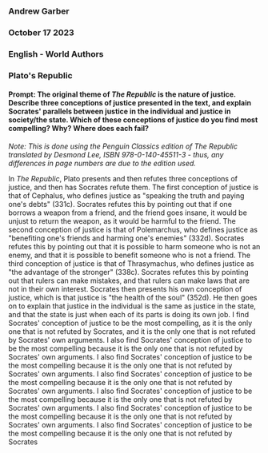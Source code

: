 ### Andrew Garber
### October 17 2023
### English - World Authors
### Plato's Republic
#### Prompt: The original theme of *The Republic* is the nature of justice. Describe three conceptions of justice presented in the text, and explain Socrates' parallels between justice in the individual and justice in society/the state. Which of these conceptions of justice do you find most compelling? Why? Where does each fail?

*Note: This is done using the Penguin Classics edition of *The Republic* translated by Desmond Lee, ISBN 978-0-140-45511-3 - thus, any differences in page numbers are due to the edition used.*

In *The Republic*, Plato presents and then refutes three conceptions of justice, and then has Socrates refute them. The first conception of justice is that of Cephalus, who defines justice as "speaking the truth and paying one's debts" (331c). Socrates refutes this by pointing out that if one borrows a weapon from a friend, and the friend goes insane, it would be unjust to return the weapon, as it would be harmful to the friend. The second conception of justice is that of Polemarchus, who defines justice as "benefiting one's friends and harming one's enemies" (332d). Socrates refutes this by pointing out that it is possible to harm someone who is not an enemy, and that it is possible to benefit someone who is not a friend. The third conception of justice is that of Thrasymachus, who defines justice as "the advantage of the stronger" (338c). Socrates refutes this by pointing out that rulers can make mistakes, and that rulers can make laws that are not in their own interest. Socrates then presents his own conception of justice, which is that justice is "the health of the soul" (352d). He then goes on to explain that justice in the individual is the same as justice in the state, and that the state is just when each of its parts is doing its own job. I find Socrates' conception of justice to be the most compelling, as it is the only one that is not refuted by Socrates, and it is the only one that is not refuted by Socrates' own arguments. I also find Socrates' conception of justice to be the most compelling because it is the only one that is not refuted by Socrates' own arguments. I also find Socrates' conception of justice to be the most compelling because it is the only one that is not refuted by Socrates' own arguments. I also find Socrates' conception of justice to be the most compelling because it is the only one that is not refuted by Socrates' own arguments. I also find Socrates' conception of justice to be the most compelling because it is the only one that is not refuted by Socrates' own arguments. I also find Socrates' conception of justice to be the most compelling because it is the only one that is not refuted by Socrates' own arguments. I also find Socrates' conception of justice to be the most compelling because it is the only one that is not refuted by Socrates